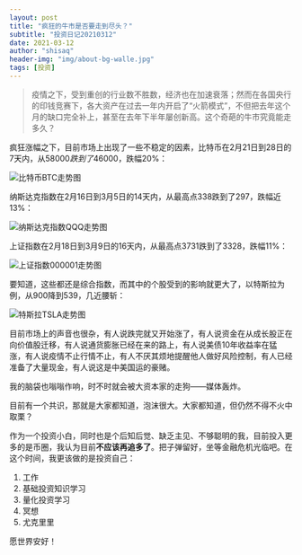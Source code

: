 ```yaml
---
layout: post
title: "疯狂的牛市是否要走到尽头？"
subtitle: "投资日记20210312"
date: 2021-03-12
author: "shisaq"
header-img: "img/about-bg-walle.jpg"
tags: [投资]
---
```


> 疫情之下，受到重创的行业数不胜数，经济也在加速衰落；然而在各国央行的印钱竞赛下，各大资产在过去一年内开启了“火箭模式”，不但把去年这个月的缺口完全补上，甚至在去年下半年屡创新高。这个奇葩的牛市究竟能走多久？

疯狂涨幅之下，目前市场上出现了一些不稳定的因素，比特币在2月21日到28日的7天内，从$58000跌到了$46000，跌幅20%：

![比特币BTC走势图](https://markdown-img.s3.ap-northeast-1.amazonaws.com/shisaq/2021-03-12-14-24-41-dZSmeb.png)

纳斯达克指数在2月16日到3月5日的14天内，从最高点338跌到了297，跌幅近13%：

![纳斯达克指数QQQ走势图](https://markdown-img.s3.ap-northeast-1.amazonaws.com/shisaq/2021-03-12-14-26-33-xtFaSy.png)

上证指数在2月18日到3月9日的16天内，从最高点3731跌到了3328，跌幅11%：

![上证指数000001走势图](https://markdown-img.s3.ap-northeast-1.amazonaws.com/shisaq/2021-03-12-14-29-51-y3IXZ6.png)

要知道，这些都还是综合指数，而其中的个股受到的影响就更大了，以特斯拉为例，从900降到539，几近腰斩：

![特斯拉TSLA走势图](https://markdown-img.s3.ap-northeast-1.amazonaws.com/shisaq/2021-03-12-14-32-48-tHYHMh.png)

目前市场上的声音也很杂，有人说跌完就又开始涨了，有人说资金在从成长股正在向价值股迁移，有人说通货膨胀已经在来的路上，有人说美债10年收益率在猛涨，有人说疫情不止行情不止，有人不厌其烦地提醒他人做好风险控制，有人已经准备了大量现金，有人说这是中美国运的豪赌。

我的脑袋也嗡嗡作响，时不时就会被大资本家的走狗——媒体轰炸。

目前有一个共识，那就是大家都知道，泡沫很大。大家都知道，但仍然不得不火中取栗？

作为一个投资小白，同时也是个后知后觉、缺乏主见、不够聪明的我，目前投入更多的是币圈，我认为目前**不应该再追多了**。把子弹留好，坐等金融危机光临吧。在这个时间，我更该做的是投资自己：

1. 工作
2. 基础投资知识学习
3. 量化投资学习
4. 冥想
5. 尤克里里

愿世界安好！